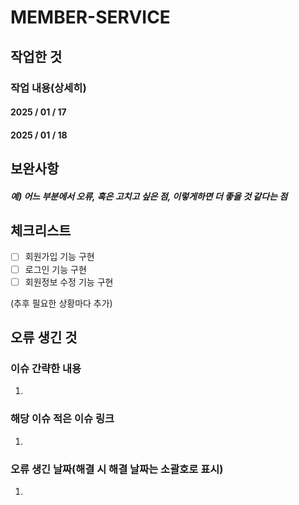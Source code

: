 # MEMBER-SERVICE

## 작업한 것
### 작업 내용(상세히)

#### 2025 / 01 / 17

#### 2025 / 01 / 18


## 보완사항
##### 예) 어느 부분에서 오류, 혹은 고치고 싶은 점, 이렇게하면 더 좋을 것 같다는 점


## 체크리스트
- [ ] 회원가입 기능 구현
- [ ] 로그인 기능 구현
- [ ] 회원정보 수정 기능 구현

(추후 필요한 상황마다 추가)

## 오류 생긴 것

### 이슈 간략한 내용
1.

### 해당 이슈 적은 이슈 링크
1.

### 오류 생긴 날짜(해결 시 해결 날짜는 소괄호로 표시)
1. 